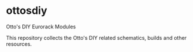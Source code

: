 # ottosdiy
Otto's DIY Eurorack Modules

This repository collects the Otto's DIY related schematics, builds and other resources.

